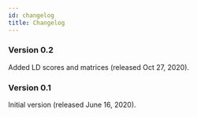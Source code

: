 ```yaml
---
id: changelog
title: Changelog
---
```


### Version 0.2
Added LD scores and matrices (released Oct 27, 2020).

### Version 0.1

Initial version (released June 16, 2020).
